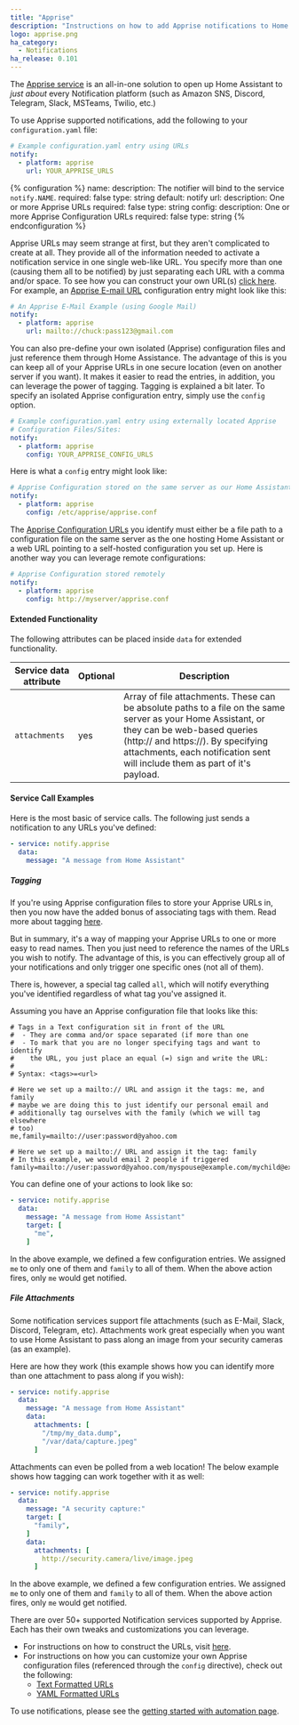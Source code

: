 ```yaml
---
title: "Apprise"
description: "Instructions on how to add Apprise notifications to Home Assistant."
logo: apprise.png
ha_category:
  - Notifications
ha_release: 0.101
---
```


The [Apprise service](https://github.com/caronc/apprise/) is an all-in-one solution to open up Home Assistant to _just about_ every Notification platform (such as Amazon SNS, Discord, Telegram, Slack, MSTeams, Twilio, etc.)

To use Apprise supported notifications, add the following to your `configuration.yaml` file:

```yaml
# Example configuration.yaml entry using URLs
notify:
  - platform: apprise
    url: YOUR_APPRISE_URLS
```

{% configuration %}
name:
  description: The notifier will bind to the service `notify.NAME`.
  required: false
  type: string
  default: notify
url:
  description: One or more Apprise URLs
  required: false
  type: string
config:
  description: One or more Apprise Configuration URLs
  required: false
  type: string
{% endconfiguration %}

Apprise URLs may seem strange at first, but they aren't complicated to create at all. They provide all of the information needed to activate a notification service in one single web-like URL. You specify more than one (causing them all to be notified) by just separating each URL with a comma and/or space. To see how you can construct your own URL(s) [click here](https://github.com/caronc/apprise/wiki). For example, an [Apprise E-mail URL](https://github.com/caronc/apprise/wiki/Notify_email) configuration entry might look like this:

```yaml
# An Apprise E-Mail Example (using Google Mail)
notify:
  - platform: apprise
    url: mailto://chuck:pass123@gmail.com
```

You can also pre-define your own isolated (Apprise) configuration files and just reference them through Home Assistance. The advantage of this is you can keep all of your Apprise URLs in one secure location (even on another server if you want). It makes it easier to read the entries, in addition, you can leverage the power of tagging. Tagging is explained a bit later. To specify an isolated Apprise configuration entry, simply use the `config` option.

```yaml
# Example configuration.yaml entry using externally located Apprise
# Configuration Files/Sites:
notify:
  - platform: apprise
    config: YOUR_APPRISE_CONFIG_URLS
```

Here is what a `config` entry might look like:

```yaml
# Apprise Configuration stored on the same server as our Home Assistant
notify:
  - platform: apprise
    config: /etc/apprise/apprise.conf
```

The [Apprise Configuration URLs](https://github.com/caronc/apprise/wiki/config) you identify must either be a file path to a configuration file on the same server as the one hosting Home Assistant or a web URL pointing to a self-hosted configuration you set up. Here is another way you can leverage remote configurations:

```yaml
# Apprise Configuration stored remotely
notify:
  - platform: apprise
    config: http://myserver/apprise.conf
```

#### Extended Functionality

The following attributes can be placed inside `data` for extended functionality.

| Service data attribute | Optional | Description |
| ---------------------- | -------- | ----------- |
| `attachments`          |      yes | Array of file attachments. These can be absolute paths to a file on the same server as your Home Assistant, or they can be web-based queries (http:// and https://). By specifying attachments, each notification sent will include them as part of it's payload.

#### Service Call Examples

Here is the most basic of service calls. The following just sends a notification to any URLs you've defined:

```yaml
- service: notify.apprise
  data:
    message: "A message from Home Assistant"
```

##### Tagging

If you're using Apprise configuration files to store your Apprise URLs in, then you now have the added bonus of associating tags with them. Read more about tagging [here](https://github.com/caronc/apprise/wiki/CLI_Usage#label-leverage-tagging).

But in summary, it's a way of mapping your Apprise URLs to one or more easy to read names. Then you just need to reference the names of the URLs you wish to notify. The advantage of this, is you can effectively group all of your notifications and only trigger one specific ones (not all of them).

There is, however, a special tag called `all`, which will notify everything you've identified regardless of what tag you've assigned it.

Assuming you have an Apprise configuration file that looks like this:

```text
# Tags in a Text configuration sit in front of the URL
#  - They are comma and/or space separated (if more than one
#  - To mark that you are no longer specifying tags and want to identify
#    the URL, you just place an equal (=) sign and write the URL:
#
# Syntax: <tags>=<url>

# Here we set up a mailto:// URL and assign it the tags: me, and family
# maybe we are doing this to just identify our personal email and
# additionally tag ourselves with the family (which we will tag elsewhere
# too)
me,family=mailto://user:password@yahoo.com

# Here we set up a mailto:// URL and assign it the tag: family
# In this example, we would email 2 people if triggered
family=mailto://user:password@yahoo.com/myspouse@example.com/mychild@example.com
```

You can define one of your actions to look like so:

```yaml
- service: notify.apprise
  data:
    message: "A message from Home Assistant"
    target: [
      "me",
    ]
```

In the above example, we defined a few configuration entries. We assigned `me` to only one of them and `family` to all of them. When the above action fires, only `me` would get notified.

##### File Attachments

Some notification services support file attachments (such as E-Mail, Slack, Discord, Telegram, etc). Attachments work great especially when you want to use Home Assistant to pass along an image from your security cameras (as an example).

Here are how they work (this example shows how you can identify more than one attachment to pass along if you wish):

```yaml
- service: notify.apprise
  data:
    message: "A message from Home Assistant"
    data:
      attachments: [
        "/tmp/my_data.dump",
        "/var/data/capture.jpeg"
      ]
```

Attachments can even be polled from a web location! The below example shows how tagging can work together with it as well:

```yaml
- service: notify.apprise
  data:
    message: "A security capture:"
    target: [
      "family",
    ]
    data:
      attachments: [
        http://security.camera/live/image.jpeg
      ]
```

In the above example, we defined a few configuration entries. We assigned `me` to only one of them and `family` to all of them. When the above action fires, only `me` would get notified.

<div class='note'>

There are over 50+ supported Notification services supported by Apprise. Each has their own tweaks and customizations you can leverage.

- For instructions on how to construct the URLs, visit [here](https://github.com/caronc/apprise/wiki#notification-services).
- For instructions on how you can customize your own Apprise configuration files (referenced through the `config` directive), check out the following:
   - [Text Formatted URLs](https://github.com/caronc/apprise/wiki/config_text)
   - [YAML Formatted URLs](https://github.com/caronc/apprise/wiki/config_yaml)

</div>

To use notifications, please see the [getting started with automation page](/getting-started/automation/).
